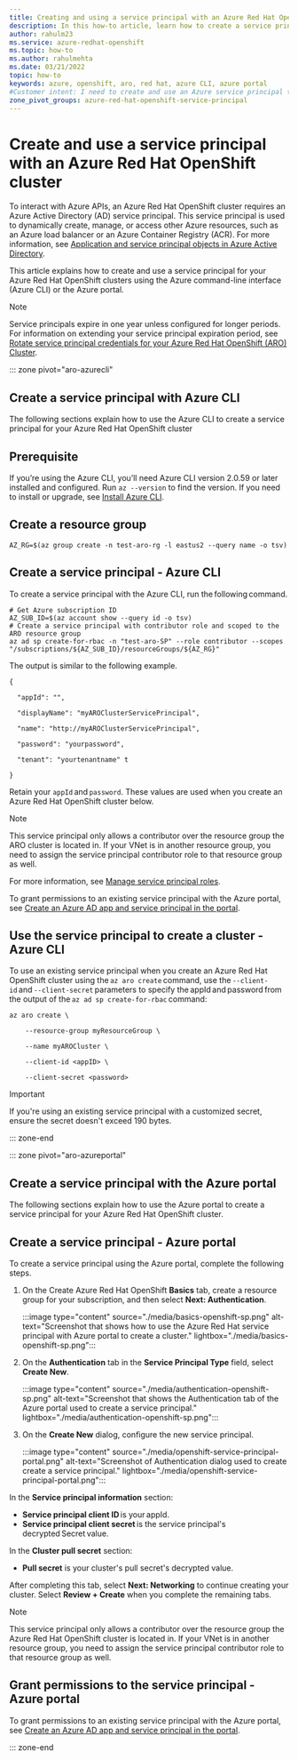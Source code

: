 ```yaml
---
title: Creating and using a service principal with an Azure Red Hat OpenShift cluster
description: In this how-to article, learn how to create a service principal with an Azure Red Hat OpenShift cluster using Azure CLI or the Azure portal.
author: rahulm23
ms.service: azure-redhat-openshift
ms.topic: how-to
ms.author: rahulmehta
ms.date: 03/21/2022
topic: how-to
keywords: azure, openshift, aro, red hat, azure CLI, azure portal
#Customer intent: I need to create and use an Azure service principal to restrict permissions to my Azure Red Hat OpenShift cluster.
zone_pivot_groups: azure-red-hat-openshift-service-principal
---
```


# Create and use a service principal with an Azure Red Hat OpenShift cluster

To interact with Azure APIs, an Azure Red Hat OpenShift cluster requires an Azure Active Directory (AD) service principal. This service principal is used to dynamically create, manage, or access other Azure resources, such as an Azure load balancer or an Azure Container Registry (ACR). For more information, see [Application and service principal objects in Azure Active Directory](../active-directory/develop/app-objects-and-service-principals.md).

This article explains how to create and use a service principal for your Azure Red Hat OpenShift clusters using the Azure command-line interface (Azure CLI) or the Azure portal.

> [!NOTE]
> Service principals expire in one year unless configured for longer periods. For information on extending your service principal expiration period, see [Rotate service principal credentials for your Azure Red Hat OpenShift (ARO) Cluster](howto-service-principal-credential-rotation.md).

::: zone pivot="aro-azurecli"

## Create a service principal with Azure CLI

The following sections explain how to use the Azure CLI to create a service principal for your Azure Red Hat OpenShift cluster 

## Prerequisite

If you’re using the Azure CLI, you’ll need Azure CLI version 2.0.59 or later installed and configured. Run `az --version` to find the version. If you need to install or upgrade, see [Install Azure CLI](/cli/azure/install-azure-cli).
 
## Create a resource group

```azurecli-interactive
AZ_RG=$(az group create -n test-aro-rg -l eastus2 --query name -o tsv)
```

## Create a service principal - Azure CLI

 To create a service principal with the Azure CLI, run the following command.

```azurecli-interactive
# Get Azure subscription ID
AZ_SUB_ID=$(az account show --query id -o tsv) 
# Create a service principal with contributor role and scoped to the ARO resource group 
az ad sp create-for-rbac -n "test-aro-SP" --role contributor --scopes "/subscriptions/${AZ_SUB_ID}/resourceGroups/${AZ_RG}"
```

The output is similar to the following example.

```
{ 

  "appId": "", 

  "displayName": "myAROClusterServicePrincipal", 

  "name": "http://myAROClusterServicePrincipal", 

  "password": "yourpassword", 

  "tenant": "yourtenantname" t

}
``` 

Retain your `appId` and `password`. These values are used when you create an Azure Red Hat OpenShift cluster below. 
 
> [!NOTE]
> This service principal only allows a contributor over the resource group the ARO cluster is located in. If your VNet is in another resource group, you need to assign the service principal contributor role to that resource group as well. 

For more information, see [Manage service principal roles](/cli/azure/create-an-azure-service-principal-azure-cli#3-manage-service-principal-roles).

To grant permissions to an existing service principal with the Azure portal, see [Create an Azure AD app and service principal in the portal](../active-directory/develop/howto-create-service-principal-portal.md#configure-access-policies-on-resources).

## Use the service principal to create a cluster - Azure CLI

To use an existing service principal when you create an Azure Red Hat OpenShift cluster using the `az aro create` command, use the `--client-id` and `--client-secret` parameters to specify the appId and password from the output of the `az ad sp create-for-rbac` command: 

```azure-cli 
az aro create \ 

    --resource-group myResourceGroup \ 

    --name myAROCluster \ 

    --client-id <appID> \ 

    --client-secret <password> 
```

> [!IMPORTANT] 
> If you're using an existing service principal with a customized secret, ensure the secret doesn't exceed 190 bytes. 

::: zone-end

::: zone pivot="aro-azureportal"

## Create a service principal with the Azure portal

The following sections explain how to use the Azure portal to create a service principal for your Azure Red Hat OpenShift cluster.

## Create a service principal - Azure portal 

To create a service principal using the Azure portal, complete the following steps.

1. On the Create Azure Red Hat OpenShift **Basics** tab, create a resource group for your subscription, and then select **Next: Authentication**.

   :::image type="content" source="./media/basics-openshift-sp.png" alt-text="Screenshot that shows how to use the Azure Red Hat service principal with Azure portal to create a cluster." lightbox="./media/basics-openshift-sp.png":::

2. On the **Authentication** tab in the **Service Principal Type** field, select **Create New**.
  
   :::image type="content" source="./media/authentication-openshift-sp.png" alt-text="Screenshot that shows the Authentication tab of the Azure portal used to create a service principal." lightbox="./media/authentication-openshift-sp.png":::

3. On the **Create New** dialog, configure the new service principal. 

     :::image type="content" source="./media/openshift-service-principal-portal.png" alt-text="Screenshot of Authentication dialog used to create create a service principal." lightbox="./media/openshift-service-principal-portal.png":::

In the **Service principal information** section:

- **Service principal client ID** is your appId. 
- **Service principal client secret** is the service principal's decrypted Secret value.

In the **Cluster pull secret** section:

- **Pull secret** is your cluster's pull secret's decrypted value.

After completing this tab, select **Next: Networking** to continue creating your cluster. Select **Review + Create** when you complete the remaining tabs.

> [!NOTE]
> This service principal only allows a contributor over the resource group the Azure Red Hat OpenShift cluster is located in. If your VNet is in another resource group, you need to assign the service principal contributor role to that resource group as well.

## Grant permissions to the service principal - Azure portal

To grant permissions to an existing service principal with the Azure portal, see [Create an Azure AD app and service principal in the portal](../active-directory/develop/howto-create-service-principal-portal.md#configure-access-policies-on-resources).

::: zone-end